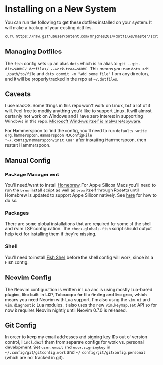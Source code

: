 # Installing on a New System

You can run the following to get these dotfiles installed on your system. It will make a backup of your existing dotfiles.

```sh
curl https://raw.githubusercontent.com/mrjones2014/dotfiles/master/scripts/config-init | bash
```

## Managing Dotfiles

The `fish` config sets up an alias `dots` which is an alias to `git --git-dir=$HOME/.dotfiles/ --work-tree=$HOME`. This means you can `dots add ./path/to/file`
and `dots commit -m "Add some file"` from any directory, and it will be properly tracked in the repo at `~/.dotfiles`.

## Caveats

I use macOS. Some things in this repo won't work on Linux, but a lot of it will. Feel free to modify anything you'd like to support Linux.
It will almost certainly not work on Windows and I have zero interest in supporting Windows in this repo.
[Microsoft Windows itself is malware/spyware](https://www.gnu.org/proprietary/malware-microsoft.html).

For Hammerspoon to find the config, you'll need to run `defaults write org.hammerspoon.Hammerspoon MJConfigFile "~/.config/hammerspoon/init.lua"`
after installing Hammerspoon, then restart Hammerspoon.

## Manual Config

### Package Management

You'll need/want to install [Homebrew](https://brew.sh). For Apple Silicon Macs you'll need to run the `brew` install script
as well as `brew` itself through Rosetta until Homebrew is updated to support Apple Silicon natively.
See [here](https://stackoverflow.com/questions/64882584/how-to-run-the-homebrew-installer-under-rosetta-2-on-m1-macbook/64883440) for how to do so.

### Packages

There are some global installations that are required for some of the shell and nvim LSP configuration. The `check-globals.fish` script should output help text
for installing them if they're missing.

### Shell

You'll need to install [Fish Shell](https://github.com/fish-shell/fish-shell) before the shell config will work, since its a Fish config.

## Neovim Config

The Neovim configuration is written in Lua and is using mostly Lua-based plugins, like built-in LSP, Telescope for file finding and live grep,
which means you need Neovim with Lua support. I'm also using the `vim.ui` and `vim.diagnostic` Lua modules. It also uses the new `vim.keymap.set` API
so for now it requires Neovim nightly until Neovim 0.7.0 is released.

## Git Config

In order to keep my email addresses and signing key IDs out of version control, I `includeIf` them from separate configs for work vs. personal
development. Set `user.email` and `user.signingkey` in `~/.config/git/gitconfig.work` and `~/.config/git/gitconfig.personal` (which are not tracked in git).
